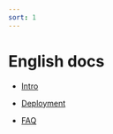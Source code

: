 ```yaml
---
sort: 1
---
```

# English docs

- [Intro](https://cdhigh.github.io/English/1.intro.html)

- [Deployment](https://cdhigh.github.io/English/2.deployment.html)
    
- [FAQ](https://cdhigh.github.io/English/3.faq.html)
